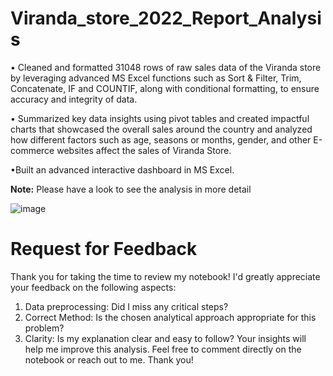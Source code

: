 # Viranda_store_2022_Report_Analysis

 • Cleaned and formatted 31048 rows of raw sales data of the Viranda store by leveraging advanced MS Excel functions such as Sort & Filter, Trim, Concatenate, IF and COUNTIF, along with conditional formatting, to ensure accuracy and integrity of data.

 • Summarized key data insights using pivot tables and created impactful charts that showcased the overall sales around the country and analyzed how different factors such as age, seasons or months, gender, and other E-commerce websites affect the sales of Viranda Store.

 •Built an advanced interactive dashboard in MS Excel.
 

**Note:**  Please have a look to see the analysis in more detail
 
![image](https://github.com/Shifanaaz125/Viranda_store_2022_Report_Analysis/assets/120267469/b3a9ef9f-652d-495e-82ed-51e1e57d7246) 

# Request for Feedback
Thank you for taking the time to review my notebook! I'd greatly appreciate your feedback on the following aspects:

1. Data preprocessing: Did I miss any critical steps?
2. Correct Method: Is the chosen analytical approach appropriate for this problem?
3. Clarity: Is my explanation clear and easy to follow?
Your insights will help me improve this analysis. Feel free to comment directly on the notebook or reach out to me. Thank you!

